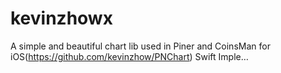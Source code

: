 # kevinzhowx
A simple and beautiful chart lib used in Piner and CoinsMan for iOS(https://github.com/kevinzhow/PNChart) Swift Imple…
